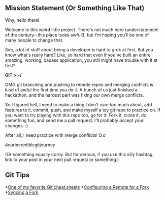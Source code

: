 ## Mission Statement (Or Something Like That)

Why, hello there!

Welcome to this weird little project. There's not much here (understatement of the century--this place looks awful!), but I'm hoping you'll be one of many people to change that.

See, a lot of stuff about being a developer is hard to grok at first. But you know what's really hard? Like, so hard that even if you've built an entire amazing, working, badass application, you still might have trouble with it at first? 

**GIT >:-/**

OMG git branching and pushing to remote repos and merging conflicts is kind of awful the first time you do it. A bunch of us just finished a hackathon, and the hardest part was fixing our own merge conflicts.

So I figured hell, I need to make a thing I don't care too much about, add features to it, commit, push, and make myself a toy git repo to practice on. If you want to try playing with this repo too, go for it. Fork it, clone it, do something fun, and send me a pull request. I'll probably accept your changes. :)

After all, I need practice with merge conflicts! O.o

&#35;ourincrediblegitjourney 

(Or something equally corny. But for serious, if you use this silly hashtag, link to your post in your next pull request or something.)

## Git Tips

*[One of my favorite Git cheat sheets](https://education.github.com/git-cheat-sheet-education.pdf)
*[Configuring a Remote for a Fork](https://help.github.com/articles/configuring-a-remote-for-a-fork/)
*[Syncing a Fork](https://help.github.com/articles/syncing-a-fork/)
